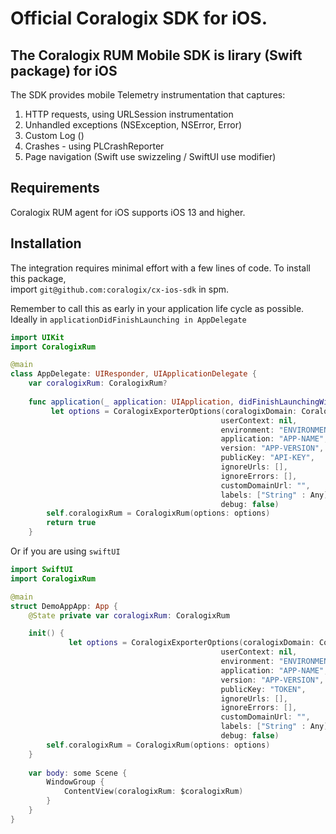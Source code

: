 # Official Coralogix SDK for iOS.

## The Coralogix RUM Mobile SDK is lirary (Swift package) for iOS
The SDK provides mobile Telemetry instrumentation that captures:

1. HTTP requests, using URLSession instrumentation
2. Unhandled exceptions (NSException, NSError, Error)
3. Custom Log ()
4. Crashes - using PLCrashReporter
5. Page navigation (Swift use swizzeling / SwiftUI use modifier)


## Requirements
Coralogix RUM agent for iOS supports iOS 13 and higher.

## Installation
The integration requires minimal effort with a few lines of code.
To install this package,  
import `git@github.com:coralogix/cx-ios-sdk` in spm.  

Remember to call this as early in your application life cycle as possible.  
Ideally in ```applicationDidFinishLaunching in AppDelegate```   

```swift
import UIKit
import CoralogixRum

@main
class AppDelegate: UIResponder, UIApplicationDelegate {
    var coralogixRum: CoralogixRum?
    
    func application(_ application: UIApplication, didFinishLaunchingWithOptions launchOptions: [UIApplication.LaunchOptionsKey: Any]?) -> Bool {
         let options = CoralogixExporterOptions(coralogixDomain: CoralogixDomain,
                                               userContext: nil,
                                               environment: "ENVIRONMENT",
                                               application: "APP-NAME",
                                               version: "APP-VERSION",
                                               publicKey: "API-KEY",
                                               ignoreUrls: [],
                                               ignoreErrors: [],
                                               customDomainUrl: "",
                                               labels: ["String" : Any],
                                               debug: false)
        self.coralogixRum = CoralogixRum(options: options)
        return true
    }
````


Or if you are using ```swiftUI```
```swift
import SwiftUI
import CoralogixRum

@main
struct DemoAppApp: App {
    @State private var coralogixRum: CoralogixRum

    init() {
             let options = CoralogixExporterOptions(coralogixDomain: CoralogixDomain,
                                               userContext: nil,
                                               environment: "ENVIRONMENT",
                                               application: "APP-NAME",
                                               version: "APP-VERSION",
                                               publicKey: "TOKEN",
                                               ignoreUrls: [],
                                               ignoreErrors: [],
                                               customDomainUrl: "",
                                               labels: ["String" : Any],
                                               debug: false)
        self.coralogixRum = CoralogixRum(options: options)
    }
    
    var body: some Scene {
        WindowGroup {
            ContentView(coralogixRum: $coralogixRum)
        }
    }
}
```

